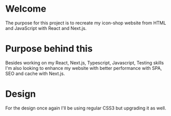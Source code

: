 # Welcome

The purpose for this project is to recreate my icon-shop website from HTML and JavaScript with React and Next.js.

# Purpose behind this

Besides working on my React, Next.js, Typescript, Javascript, Testing skills I'm also looking to enhance my website with better performance with SPA, SEO and cache with Next.js.

# Design

For the design once again I'll be using regular CSS3 but upgrading it as well.